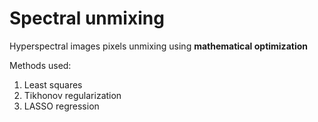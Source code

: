 # Spectral unmixing

Hyperspectral images pixels unmixing using **mathematical optimization**

Methods used:
1. Least squares
2. Tikhonov regularization
3. LASSO regression

